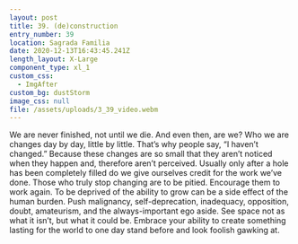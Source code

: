 ```yaml
---
layout: post
title: 39. (de)construction
entry_number: 39
location: Sagrada Familia
date: 2020-12-13T16:43:45.241Z
length_layout: X-Large
component_type: xl_1
custom_css:
  - ImgAfter
custom_bg: dustStorm
image_css: null
file: /assets/uploads/3_39_video.webm
---
```

We are never finished, not until we die. And even then, are we? Who we are changes day by day, little by little. That’s why people say, “I haven’t changed.” Because these changes are so small that they aren’t noticed when they happen and, therefore aren’t perceived. Usually only after a hole has been completely filled do we give ourselves credit for the work we’ve done. Those who truly stop changing are to be pitied. Encourage them to work again. To be deprived of the ability to grow can be a side effect of the human burden. Push malignancy, self-deprecation, inadequacy, opposition, doubt, amateurism, and the always-important ego aside. See space not as what it isn’t, but what it could be. Embrace your ability to create something lasting for the world to one day stand before and look foolish gawking at.